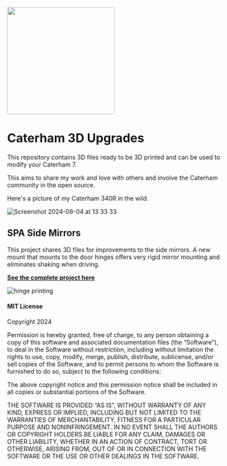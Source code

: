 <img src="https://github.com/user-attachments/assets/f7894ad0-9bda-4bb8-aacc-1f5cbc7d8ae0" width="250">

# Caterham 3D Upgrades

This repository contains 3D files ready to be 3D printed and can be used to modify your Caterham 7. 

This aims to share my work and love with others and involve the Caterham community in the open source. 

Here's a picture of my Caterham 340R in the wild.

![Screenshot 2024-08-04 at 13 33 33](https://github.com/user-attachments/assets/3ecf8264-cebd-4b44-bcab-84ba59a27009)


## SPA Side Mirrors
This project shares 3D files for improvements to the side mirrors. A new mount that mounts to the door hinges offers very rigid mirror mounting and eliminates shaking when driving. 

[**See the complete project here**](https://github.com/sideninja/caterham/tree/37544dae41c97c425563cc10dcf6b5071327acb6/side%20mirrors)


![hinge printing](https://github.com/user-attachments/assets/272a9866-d2ca-4fc1-ad8a-72337cab535c)





#### MIT License

Copyright 2024

Permission is hereby granted, free of charge, to any person obtaining a copy of this software and associated documentation files (the “Software”), to deal in the Software without restriction, including without limitation the rights to use, copy, modify, merge, publish, distribute, sublicense, and/or sell copies of the Software, and to permit persons to whom the Software is furnished to do so, subject to the following conditions:

The above copyright notice and this permission notice shall be included in all copies or substantial portions of the Software.

THE SOFTWARE IS PROVIDED “AS IS”, WITHOUT WARRANTY OF ANY KIND, EXPRESS OR IMPLIED, INCLUDING BUT NOT LIMITED TO THE WARRANTIES OF MERCHANTABILITY, FITNESS FOR A PARTICULAR PURPOSE AND NONINFRINGEMENT. IN NO EVENT SHALL THE AUTHORS OR COPYRIGHT HOLDERS BE LIABLE FOR ANY CLAIM, DAMAGES OR OTHER LIABILITY, WHETHER IN AN ACTION OF CONTRACT, TORT OR OTHERWISE, ARISING FROM, OUT OF OR IN CONNECTION WITH THE SOFTWARE OR THE USE OR OTHER DEALINGS IN THE SOFTWARE.
